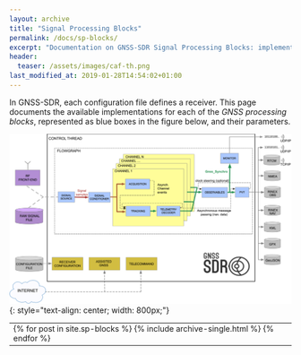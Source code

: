 ```yaml
---
layout: archive
title: "Signal Processing Blocks"
permalink: /docs/sp-blocks/
excerpt: "Documentation on GNSS-SDR Signal Processing Blocks: implementations and their configuration."
header:
  teaser: /assets/images/caf-th.png
last_modified_at: 2019-01-28T14:54:02+01:00
---
```


In GNSS-SDR, each configuration file defines a receiver. This page documents the available implementations for each of the _GNSS processing blocks_, represented as blue boxes in the figure below, and their parameters.

<img src="https://raw.githubusercontent.com/gnss-sdr/gnss-sdr/next/docs/doxygen/images/GeneralBlockDiagram.png" alt="General Block Diagram" usemap="#sp-map">
{: style="text-align: center; width: 800px;"}

<map name="sp-map" id="Diagram-sp-map">
 <area alt="Signal source" title="Signal Source" href="{{ "/docs/sp-blocks/signal-source/" | relative_url }}" shape="rect" coords="142,165,186,192" style="outline:none;" target="_self" />
 <area alt="Signal Conditioner" title="Signal Conditioner" href="{{ "/docs/sp-blocks/signal-conditioner/" | relative_url }}" shape="rect" coords="226,165,283,192" style="outline:none;" target="_self" />
 <area alt="Acquisition" title="Acquisition" href="{{ "/docs/sp-blocks/acquisition/" | relative_url }}" shape="rect" coords="325,127,391,158" style="outline:none;" target="_self" />
 <area alt="Tracking" title="Tracking" href="{{ "/docs/sp-blocks/tracking/" | relative_url }}" shape="rect" coords="326,202,392,232" style="outline:none;" target="_self" />
 <area alt="Telemetry Decoder" title="Telemetry Decoder" href="{{ "/docs/sp-blocks/telemetry-decoder/" | relative_url }}" shape="rect" coords="411,202,473,233" style="outline:none;" target="_self" />
 <area alt="Channels" title="Channels" href="{{ "/docs/sp-blocks/channels/" | relative_url }}" shape="rect" coords="292,62,378,113" style="outline:none;" target="_self" />
 <area alt="Observables" title="Observables" href="{{ "/docs/sp-blocks/observables/" | relative_url }}" shape="rect" coords="534,151,604,183" style="outline:none;" target="_self" />
 <area alt="PVT" title="PVT" href="{{ "/docs/sp-blocks/pvt/" | relative_url }}" shape="rect" coords="623,151,663,180" style="outline:none;" target="_self" />
 <area alt="Monitor" title="Monitor" href="{{ "/docs/sp-blocks/monitor/" | relative_url }}" shape="rect" coords="618,57,666,87" style="outline:none;" target="_self" />
 <area alt="Assisted GNSS" title="Assisted GNSS" href="{{ "/docs/sp-blocks/global-parameters/" | relative_url }}" shape="rect" coords="225,339,311,377" style="outline:none;" target="_self" />
 <area alt="Gnss_Syncho" title="Gnss_Syncho" href="https://github.com/gnss-sdr/gnss-sdr/blob/next/src/core/system_parameters/gnss_synchro.h" shape="rect" coords="578,113,633,124" style="outline:none;" target="_self" />
 <area shape="rect" coords="798,495,800,497" alt="Block Diagram" style="outline:none;" title="Image Map" href="{{ "/docs/sp-blocks/" | relative_url }}" />
</map>



<html> <body> <table> <tr> <td id="forcetable">  
{% for post in site.sp-blocks %}
  {% include archive-single.html %}
{% endfor %}
</td> </tr> </table> </body> </html>


<link rel="prerender" href="{{ "/docs/sp-blocks/signal-source/" | relative_url }}">
<link rel="prerender" href="{{ "/docs/sp-blocks/signal-conditioner/" | relative_url }}">
<link rel="prerender" href="{{ "/docs/sp-blocks/channels/" | relative_url }}">
<link rel="prerender" href="{{ "/docs/sp-blocks/acquisition/" | relative_url }}">
<link rel="prerender" href="{{ "/docs/sp-blocks/tracking/" | relative_url }}">
<link rel="prerender" href="{{ "/docs/sp-blocks/telemetry-decoder/" | relative_url }}">
<link rel="prerender" href="{{ "/docs/sp-blocks/observables/" | relative_url }}">
<link rel="prerender" href="{{ "/docs/sp-blocks/pvt/" | relative_url }}">
